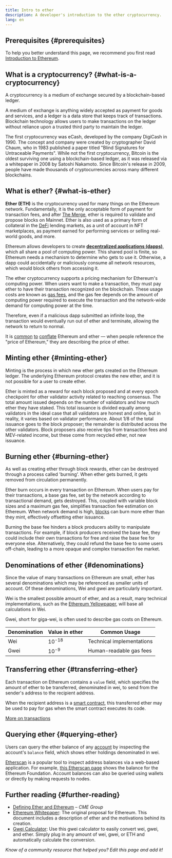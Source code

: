 ```yaml
---
title: Intro to ether
description: A developer's introduction to the ether cryptocurrency.
lang: en
---
```


## Prerequisites {#prerequisites}

To help you better understand this page, we recommend you first read [Introduction to Ethereum](/developers/docs/intro-to-ethereum/).

## What is a cryptocurrency? {#what-is-a-cryptocurrency}

A cryptocurrency is a medium of exchange secured by a blockchain-based ledger.

A medium of exchange is anything widely accepted as payment for goods and services, and a ledger is a data store that keeps track of transactions. Blockchain technology allows users to make transactions on the ledger without reliance upon a trusted third party to maintain the ledger.

The first cryptocurrency was eCash, developed by the company DigiCash in 1990. The concept and company were created by cryptographer David Chaum, who in 1983 published a paper titled "Blind Signatures for Untraceable Payments". While not the first cryptocurrency, Bitcoin is the oldest surviving one using a blockchain-based ledger, as it was released via a whitepaper in 2008 by Satoshi Nakamoto. Since Bitcoin's release in 2009, people have made thousands of cryptocurrencies across many different blockchains.

## What is ether? {#what-is-ether}

**Ether (ETH)** is the cryptocurrency used for many things on the Ethereum network. Fundamentally, it is the only acceptable form of payment for transaction fees, and after [The Merge](/upgrades/merge), ether is required to validate and propose blocks on Mainnet. Ether is also used as a primary form of collateral in the [DeFi](/defi) lending markets, as a unit of account in NFT marketplaces, as payment earned for performing services or selling real-world goods, and more.

Ethereum allows developers to create [**decentralized applications (dapps)**](/developers/docs/dapps), which all share a pool of computing power. This shared pool is finite, so Ethereum needs a mechanism to determine who gets to use it. Otherwise, a dapp could accidentally or maliciously consume all network resources, which would block others from accessing it.

The ether cryptocurrency supports a pricing mechanism for Ethereum's computing power. When users want to make a transaction, they must pay ether to have their transaction recognized on the blockchain. These usage costs are known as [gas fees](/developers/docs/gas/), and the gas fee depends on the amount of computing power required to execute the transaction and the network-wide demand for computing power at the time.

Therefore, even if a malicious dapp submitted an infinite loop, the transaction would eventually run out of ether and terminate, allowing the network to return to normal.

It is [common](https://www.reuters.com/article/us-crypto-currencies-lending-insight-idUSKBN25M0GP#:~:text=price%20of%20ethereum) [to](https://abcnews.go.com/Business/bitcoin-slumps-week-low-amid-renewed-worries-chinese/story?id=78399845#:~:text=cryptocurrencies%20including%20ethereum) [conflate](https://www.cnn.com/2021/03/14/tech/nft-art-buying/index.html#:~:text=price%20of%20ethereum) Ethereum and ether — when people reference the "price of Ethereum," they are describing the price of ether.

## Minting ether {#minting-ether}

Minting is the process in which new ether gets created on the Ethereum ledger. The underlying Ethereum protocol creates the new ether, and it is not possible for a user to create ether.

Ether is minted as a reward for each block proposed and at every epoch checkpoint for other validator activity related to reaching consensus. The total amount issued depends on the number of validators and how much ether they have staked. This total issuance is divided equally among validators in the ideal case that all validators are honest and online, but in reality, it varies based on validator performance. About 1/8 of the total issuance goes to the block proposer; the remainder is distributed across the other validators. Block proposers also receive tips from transaction fees and MEV-related income, but these come from recycled ether, not new issuance.

## Burning ether {#burning-ether}

As well as creating ether through block rewards, ether can be destroyed through a process called 'burning'. When ether gets burned, it gets removed from circulation permanently.

Ether burn occurs in every transaction on Ethereum. When users pay for their transactions, a base gas fee, set by the network according to transactional demand, gets destroyed. This, coupled with variable block sizes and a maximum gas fee, simplifies transaction fee estimation on Ethereum. When network demand is high, [blocks](https://etherscan.io/block/12965263) can burn more ether than they mint, effectively offsetting ether issuance.

Burning the base fee hinders a block producers ability to manipulate transactions. For example, if block producers received the base fee, they could include their own transactions for free and raise the base fee for everyone else. Alternatively, they could refund the base fee to some users off-chain, leading to a more opaque and complex transaction fee market.

## Denominations of ether {#denominations}

Since the value of many transactions on Ethereum are small, ether has several denominations which may be referenced as smaller units of account. Of these denominations, Wei and gwei are particularly important.

Wei is the smallest possible amount of ether, and as a result, many technical implementations, such as the [Ethereum Yellowpaper](https://ethereum.github.io/yellowpaper/paper.pdf), will base all calculations in Wei.

Gwei, short for giga-wei, is often used to describe gas costs on Ethereum.

| Denomination | Value in ether   | Common Usage              |
| ------------ | ---------------- | ------------------------- |
| Wei          | 10<sup>-18</sup> | Technical implementations |
| Gwei         | 10<sup>-9</sup>  | Human-readable gas fees   |

## Transferring ether {#transferring-ether}

Each transaction on Ethereum contains a `value` field, which specifies the amount of ether to be transferred, denominated in wei, to send from the sender's address to the recipient address.

When the recipient address is a [smart contract](/developers/docs/smart-contracts/), this transferred ether may be used to pay for gas when the smart contract executes its code.

[More on transactions](/developers/docs/transactions/)

## Querying ether {#querying-ether}

Users can query the ether balance of any [account](/developers/docs/accounts/) by inspecting the account's `balance` field, which shows ether holdings denominated in wei.

[Etherscan](https://etherscan.io) is a popular tool to inspect address balances via a web-based application. For example, [this Etherscan page](https://etherscan.io/address/0xde0b295669a9fd93d5f28d9ec85e40f4cb697bae) shows the balance for the Ethereum Foundation. Account balances can also be queried using wallets or directly by making requests to nodes.

## Further reading {#further-reading}

- [Defining Ether and Ethereum](https://www.cmegroup.com/education/courses/introduction-to-ether/defining-ether-and-ethereum.html) – _CME Group_
- [Ethereum Whitepaper](/whitepaper/): The original proposal for Ethereum. This document includes a description of ether and the motivations behind its creation.
- [Gwei Calculator](https://www.alchemy.com/gwei-calculator): Use this gwei calculator to easily convert wei, gwei, and ether. Simply plug in any amount of wei, gwei, or ETH and automatically calculate the conversion.

_Know of a community resource that helped you? Edit this page and add it!_
